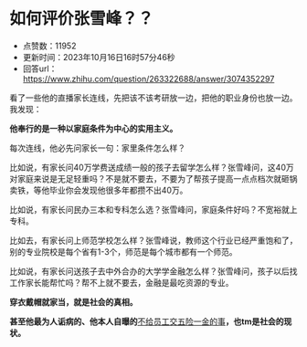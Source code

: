 # 如何评价张雪峰？？
- 点赞数：11952
- 更新时间：2023年10月16日16时57分46秒
- 回答url：https://www.zhihu.com/question/263322688/answer/3074352297
<body>
 <p data-pid="qfhux9lD">看了一些他的直播家长连线，先把该不该考研放一边，把他的职业身份也放一边。我发现：</p>
 <p data-pid="KDJ5eHrE"><b>他奉行的是一种以家庭条件为中心的实用主义。</b></p>
 <p data-pid="kUei8CUC">每次连线，他必先问家长一句：家里条件怎么样？</p>
 <p data-pid="_Sswd3RM">比如说，有家长问40万学费送成绩一般的孩子去留学怎么样？张雪峰问，这40万对家庭来说是无足轻重吗？不是就不要去，不要为了帮孩子提高一点点档次就砸锅卖铁，等他毕业你会发现他很多年都攒不出40万。</p>
 <p data-pid="-sc-K8mZ">比如说，有家长问民办三本和专科怎么选？张雪峰问，家庭条件好吗？不宽裕就上专科。</p>
 <p data-pid="aesEKfo3">比如去，有家长问上师范学校怎么样？张雪峰说，教师这个行业已经严重饱和了，别的专业院校是每个省有1-3个，师范是每个城市都有一个师范。</p>
 <p data-pid="vSVwB1zF">比如说，有家长问送孩子去中外合办的大学学金融怎么样？张雪峰问，孩子以后找工作家长能帮忙吗？帮不上就不要去，金融是最吃资源的专业。</p>
 <p data-pid="FAjEIzI-"><b>穿衣戴帽就家当，就是社会的真相。</b></p>
 <p data-pid="xdcomdEB"><b><span class="nolink">甚至他最为人诟病的、他本人自曝的</span></b><a href="https://link.zhihu.com/?target=https%3A//weibo.com/2803301701/4176963981596532" class=" wrap external" target="_blank" rel="nofollow noreferrer">不给员工交五险一金的事</a><b>，也tm是社会的现状。</b></p>
</body>